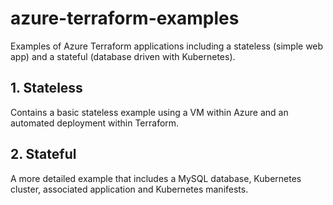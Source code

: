 # azure-terraform-examples
Examples of Azure Terraform applications including a stateless (simple web app) and a stateful (database driven with
Kubernetes).

## 1. Stateless

Contains a basic stateless example using a VM within Azure and an automated deployment within Terraform.

## 2. Stateful

A more detailed example that includes a MySQL database, Kubernetes cluster, associated application and Kubernetes
manifests.